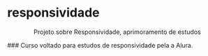 # responsividade
<p align="center">Projeto sobre Responsividade, aprimoramento de estudos</p>
### Curso voltado para estudos de responsividade pela a Alura.


